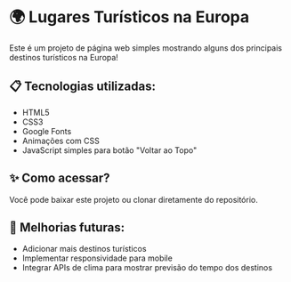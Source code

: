 # 🌍 Lugares Turísticos na Europa

Este é um projeto de página web simples mostrando alguns dos principais destinos turísticos na Europa!

## 📋 Tecnologias utilizadas:
- HTML5
- CSS3
- Google Fonts
- Animações com CSS
- JavaScript simples para botão "Voltar ao Topo"

## ✨ Como acessar?
Você pode baixar este projeto ou clonar diretamente do repositório.

## 🧠 Melhorias futuras:
- Adicionar mais destinos turísticos
- Implementar responsividade para mobile
- Integrar APIs de clima para mostrar previsão do tempo dos destinos
